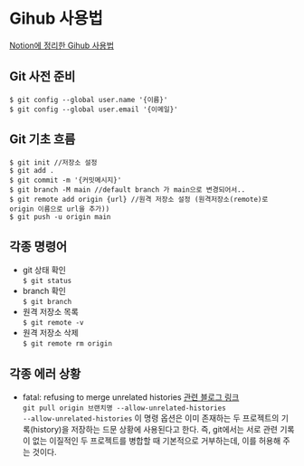 # Gihub 사용법
[Notion에 정리한 Gihub 사용법](https://www.notion.so/Github-a092c43efa6343dd8e9f4f1f88288a02)

## Git 사전 준비
`$ git config --global user.name '{이름}'`  
`$ git config --global user.email '{이메일}'`

## Git 기초 흐름
```
$ git init //저장소 설정
$ git add .
$ git commit -m '{커밋메시지}'
$ git branch -M main //default branch 가 main으로 변경되어서..
$ git remote add origin {url} //원격 저장소 설정 (원격저장소(remote)로 origin 이름으로 url을 추가))
$ git push -u origin main
```

## 각종 명령어
- git 상태 확인  
`$ git status`  
- branch 확인  
`$ git branch`  
- 원격 저장소 목록  
`$ git remote -v`  
- 원격 저장소 삭제  
`$ git remote rm origin`  

## 각종 에러 상황
- fatal: refusing to merge unrelated histories [관련 블로그 링크](https://gdtbgl93.tistory.com/63)  
`git pull origin 브랜치명 --allow-unrelated-histories`  
`--allow-unrelated-histories` 이 명령 옵션은 이미 존재하는 두 프로젝트의 기록(history)을 저장하는 드문 상황에 사용된다고 한다. 즉, git에서는 서로 관련 기록이 없는 이질적인 두 프로젝트를 병합할 때 기본적으로 거부하는데, 이를 허용해 주는 것이다.
